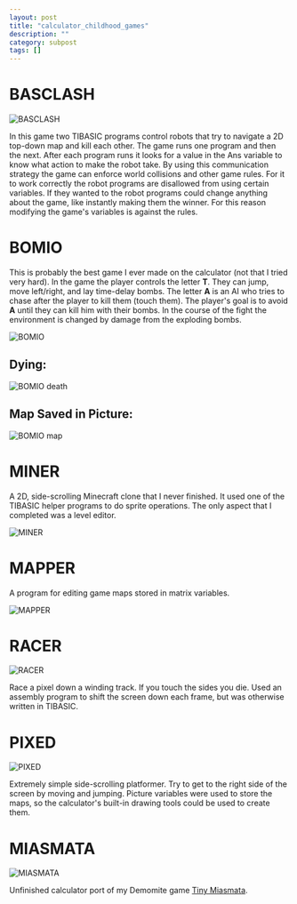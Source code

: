 ```yaml
---
layout: post
title: "calculator_childhood_games"
description: ""
category: subpost
tags: []
---
```


BASCLASH
========

![BASCLASH](http://hackniac.com/images/posts/calculator_childhood/BASCLASH.gif)

In this game two TIBASIC programs control robots that try to navigate a 2D top-down map and kill each other. The game runs one program and then the next. After each program runs it looks for a value in the Ans variable to know what action to make the robot take. By using this communication strategy the game can enforce world collisions and other game rules. For it to work correctly the robot programs are disallowed from using certain variables. If they wanted to the robot programs could change anything about the game, like instantly making them the winner. For this reason modifying the game's variables is against the rules.

BOMIO
=====

This is probably the best game I ever made on the calculator (not that I tried very hard). In the game the player controls the letter __T__. They can jump, move left/right, and lay time-delay bombs. The letter __A__ is an AI who tries to chase after the player to kill them (touch them). The player's goal is to avoid __A__ until they can kill him with their bombs. In the course of the fight the environment is changed by damage from the exploding bombs.

![BOMIO](http://hackniac.com/images/posts/calculator_childhood/BOMIO.gif)

Dying:
------

![BOMIO death](http://hackniac.com/images/posts/calculator_childhood/BOMIO_died.gif)

Map Saved in Picture:
---------------------

![BOMIO map](http://hackniac.com/images/posts/calculator_childhood/BOMIO_in.png)

MINER
=====

A 2D, side-scrolling Minecraft clone that I never finished. It used one of the TIBASIC helper programs to do sprite operations. The only aspect that I completed was a level editor.

![MINER](http://hackniac.com/images/posts/calculator_childhood/MINER.gif)

MAPPER
======

A program for editing game maps stored in matrix variables.

![MAPPER](http://hackniac.com/images/posts/calculator_childhood/MAPPER.gif)

RACER
=====

![RACER](http://hackniac.com/images/posts/calculator_childhood/RACER.gif)

Race a pixel down a winding track. If you touch the sides you die. Used an assembly program to shift the screen down each frame, but was otherwise written in TIBASIC.

PIXED
=====

![PIXED](http://hackniac.com/images/posts/calculator_childhood/PIXED.gif)

Extremely simple side-scrolling platformer. Try to get to the right side of the screen by moving and jumping. Picture variables were used to store the maps, so the calculator's built-in drawing tools could be used to create them.

MIASMATA
========

![MIASMATA](http://hackniac.com/images/posts/calculator_childhood/MIASMATA.gif)

Unfinished calculator port of my Demomite game [Tiny Miasmata](http://owen-t.me/old/2012/02/02/tiny_miasmata.html).
